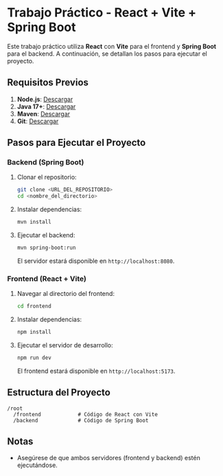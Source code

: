 
# Trabajo Práctico - React + Vite + Spring Boot

Este trabajo práctico utiliza **React** con **Vite** para el frontend y **Spring Boot** para el backend. A continuación, se detallan los pasos para ejecutar el proyecto.

## Requisitos Previos

1. **Node.js**: [Descargar](https://nodejs.org/)
2. **Java 17+**: [Descargar](https://adoptium.net/)
3. **Maven**: [Descargar](https://maven.apache.org/download.cgi)
4. **Git**: [Descargar](https://git-scm.com/)

## Pasos para Ejecutar el Proyecto

### Backend (Spring Boot)

1. Clonar el repositorio:

   ```bash
   git clone <URL_DEL_REPOSITORIO>
   cd <nombre_del_directorio>
   ```

2. Instalar dependencias:

   ```bash
   mvn install
   ```

3. Ejecutar el backend:

   ```bash
   mvn spring-boot:run
   ```

   El servidor estará disponible en `http://localhost:8080`.

### Frontend (React + Vite)

1. Navegar al directorio del frontend:

   ```bash
   cd frontend
   ```

2. Instalar dependencias:

   ```bash
   npm install
   ```

3. Ejecutar el servidor de desarrollo:

   ```bash
   npm run dev
   ```

   El frontend estará disponible en `http://localhost:5173`.

## Estructura del Proyecto

```
/root
  /frontend            # Código de React con Vite
  /backend             # Código de Spring Boot
```

## Notas

- Asegúrese de que ambos servidores (frontend y backend) estén ejecutándose.


